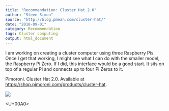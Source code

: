 ```yaml
---
title: "Recommendation: Cluster Hat 2.0"
author: "Steve Simon"
source: "http://blog.pmean.com/cluster-hat/"
date: "2018-09-01"
category: Recommendation
tags: Cluster computing
output: html_document
---
```


I am working on creating a cluster computer using three Raspberry Pis.
Once I get that working, I might see what I can do with the smaller
model, the Raspberry Pi Zero. If I did, this interface would be a good
start. It sits on top of a regular Pi and connects up to four Pi Zeros
to it.

<!---More--->

Pimoroni. Cluster Hat 2.0. Available at
<https://shop.pimoroni.com/products/cluster-hat>.

![](../../../web/images/18/cluster-hat01.png)



<U+00A0>


